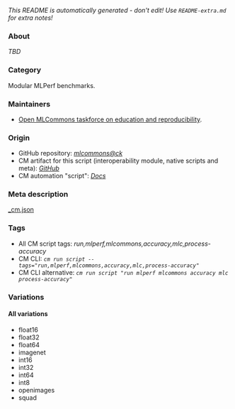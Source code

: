 *This README is automatically generated - don't edit! Use `README-extra.md` for extra notes!*

### About

*TBD*

### Category

Modular MLPerf benchmarks.

### Maintainers

* [Open MLCommons taskforce on education and reproducibility](https://github.com/mlcommons/ck/blob/master/docs/mlperf-education-workgroup.md).

### Origin

* GitHub repository: *[mlcommons@ck](https://github.com/mlcommons/ck/tree/master/cm-mlops)*
* CM artifact for this script (interoperability module, native scripts and meta): *[GitHub](https://github.com/mlcommons/ck/tree/master/cm-mlops/script/process-mlperf-accuracy)*
* CM automation "script": *[Docs](https://github.com/octoml/ck/blob/master/docs/list_of_automations.md#script)*


### Meta description
[_cm.json](_cm.json)


### Tags
* All CM script tags: *run,mlperf,mlcommons,accuracy,mlc,process-accuracy*
* CM CLI: *`cm run script --tags="run,mlperf,mlcommons,accuracy,mlc,process-accuracy"`*
* CM CLI alternative: *`cm run script "run mlperf mlcommons accuracy mlc process-accuracy"`*


### Variations
#### All variations
* float16
* float32
* float64
* imagenet
* int16
* int32
* int64
* int8
* openimages
* squad